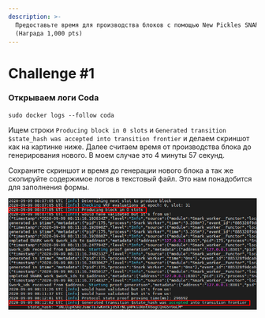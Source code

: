 ```yaml
---
description: >-
  Предоставьте время для производства блоков с помощью New Pickles SNARK
  (Награда 1,000 pts)
---
```


# Challenge \#1

### Открываем логи Coda

```text
sudo docker logs --follow coda
```

Ищем строки `Producing block in 0 slots` и `Generated transition $state_hash was accepted into transition frontier` и делаем скриншот как на картинке ниже. Далее считаем время от производства блока до генерирования нового. В моем случае это 4 минуты 57 секунд. 

Сохраните скриншот и время до генерации нового блока а так же скопируйте содержимое логов в текстовый файл. Это нам понадобится для заполнения формы. 

![](../.gitbook/assets/image%20%282%29.png)

